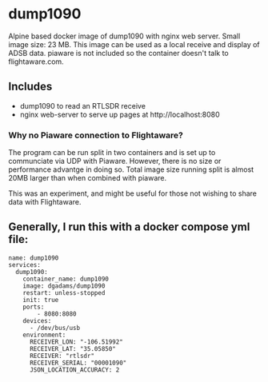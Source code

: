 # dump1090
 Alpine based docker image of dump1090 with nginx web server.
 Small image size: 23 MB.
 This image can be used as a local receive and display of ADSB data.
 piaware is not included so the container doesn't talk to flightaware.com.

## Includes
 -  dump1090 to read an RTLSDR receive
 -  nginx web-server to serve up pages at http://localhost:8080
### Why no Piaware connection to Flightaware?
The program can be run split in two containers and is set up
to communciate via UDP with Piaware.  However, there is no 
size or performance advantge in doing so.  Total image size running split
is almost 20MB larger than when combined with piaware.

This was an experiment, and might be useful for those not wishing to
share data with Flightaware.  

## Generally, I run this with a docker compose yml file:
```
name: dump1090
services:
  dump1090:
    container_name: dump1090
    image: dgadams/dump1090
    restart: unless-stopped
    init: true
    ports: 
        - 8080:8080
    devices:
      - /dev/bus/usb
    environment:
      RECEIVER_LON: "-106.51992"
      RECEIVER_LAT: "35.05850"
      RECEIVER: "rtlsdr"
      RECEIVER_SERIAL: "00001090"
      JSON_LOCATION_ACCURACY: 2
```
